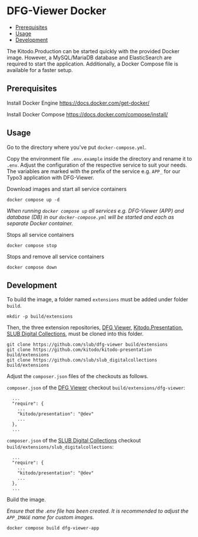 # DFG-Viewer Docker

 * [Prerequisites](#prerequisites)
 * [Usage](#usage)
 * [Development](#development)

The Kitodo.Production can be started quickly with the provided Docker image. However, a MySQL/MariaDB database and ElasticSearch are required to start the application. Additionally, a Docker Compose file is available for a faster setup.

## Prerequisites

Install Docker Engine
https://docs.docker.com/get-docker/

Install Docker Compose
https://docs.docker.com/compose/install/

## Usage

Go to the directory where you've put `docker-compose.yml`.

Copy the environment file `.env.example` inside the directory and rename it to `.env`. Adjust the configuration of the respective service to suit your needs. The variables are marked with the prefix of the service e.g. `APP_` for our Typo3 application with DFG-Viewer.

Download images and start all service containers
```
docker compose up -d
```

*When running `docker compose up` all services e.g. DFG-Viewer (APP) and database (DB) in our `docker-compose.yml` will be started and each as separate Docker container.*

Stops all service containers
```
docker compose stop
```

Stops and remove all service containers
```
docker compose down
```

## Development

To build the image, a folder named `extensions` must be added under folder `build`.

```
mkdir -p build/extensions
```

Then, the three extension repositories, [DFG Viewer](https://github.com/slub/dfg-viewer), [Kitodo.Presentation](https://github.com/kitodo/kitodo-presentation), [SLUB Digital Collections](https://github.com/slub/slub_digitalcollections), must be cloned into this folder.

```
git clone https://github.com/slub/dfg-viewer build/extensions
git clone https://github.com/kitodo/kitodo-presentation build/extensions
git clone https://github.com/slub/slub_digitalcollections build/extensions
```

Adjust the `composer.json` files of the checkouts as follows.


`composer.json` of the [DFG Viewer](https://github.com/slub/dfg-viewer) checkout `build/extensions/dfg-viewer`:

```
  ...
  "require": {
    ...
    "kitodo/presentation": "@dev"
    ...
  },
  ...
```

`composer.json` of the [SLUB Digital Collections](https://github.com/slub/slub_digitalcollections) checkout `build/extensions/slub_digitalcollections`:

```
  ...
  "require": {
    ...
    "kitodo/presentation": "@dev"
    ...
  },
  ...
```

Build the image.

*Ensure that the .env file has been created. It is recommended to adjust the `APP_IMAGE` name for custom images.*

`docker compose build dfg-viewer-app`
